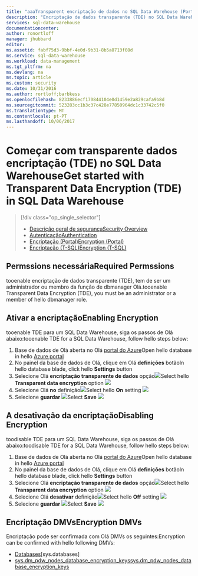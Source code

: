 ```yaml
---
title: "aaaTransparent encriptação de dados no SQL Data Warehouse (Portal) | Microsoft Docs"
description: "Encriptação de dados transparente (TDE) no SQL Data Warehouse"
services: sql-data-warehouse
documentationcenter: 
author: ronortloff
manager: jhubbard
editor: 
ms.assetid: fabf75d3-9bbf-4e0d-9b31-8b5a8713f08d
ms.service: sql-data-warehouse
ms.workload: data-management
ms.tgt_pltfrm: na
ms.devlang: na
ms.topic: article
ms.custom: security
ms.date: 10/31/2016
ms.author: rortloff;barbkess
ms.openlocfilehash: 8233886ecf170844104e0d1459e2a829cafa9b8d
ms.sourcegitcommit: 523283cc1b3c37c428e77850964dc1c33742c5f0
ms.translationtype: MT
ms.contentlocale: pt-PT
ms.lasthandoff: 10/06/2017
---
```

# <a name="get-started-with-transparent-data-encryption-tde-in-sql-data-warehouse"></a><span data-ttu-id="33a41-103">Começar com transparente dados encriptação (TDE) no SQL Data Warehouse</span><span class="sxs-lookup"><span data-stu-id="33a41-103">Get started with Transparent Data Encryption (TDE) in SQL Data Warehouse</span></span>
> [!div class="op_single_selector"]
> * [<span data-ttu-id="33a41-104">Descrição geral de segurança</span><span class="sxs-lookup"><span data-stu-id="33a41-104">Security Overview</span></span>](sql-data-warehouse-overview-manage-security.md)
> * [<span data-ttu-id="33a41-105">Autenticação</span><span class="sxs-lookup"><span data-stu-id="33a41-105">Authentication</span></span>](sql-data-warehouse-authentication.md)
> * [<span data-ttu-id="33a41-106">Encriptação (Portal)</span><span class="sxs-lookup"><span data-stu-id="33a41-106">Encryption (Portal)</span></span>](sql-data-warehouse-encryption-tde.md)
> * [<span data-ttu-id="33a41-107">Encriptação (T-SQL)</span><span class="sxs-lookup"><span data-stu-id="33a41-107">Encryption (T-SQL)</span></span>](sql-data-warehouse-encryption-tde-tsql.md)
> 
> 

## <a name="required-permssions"></a><span data-ttu-id="33a41-108">Permssions necessária</span><span class="sxs-lookup"><span data-stu-id="33a41-108">Required Permssions</span></span>
<span data-ttu-id="33a41-109">tooenable encriptação de dados transparente (TDE), tem de ser um administrador ou membro da função de dbmanager Olá.</span><span class="sxs-lookup"><span data-stu-id="33a41-109">tooenable Transparent Data Encryption (TDE), you must be an administrator or a member of hello dbmanager role.</span></span>

## <a name="enabling-encryption"></a><span data-ttu-id="33a41-110">Ativar a encriptação</span><span class="sxs-lookup"><span data-stu-id="33a41-110">Enabling Encryption</span></span>
<span data-ttu-id="33a41-111">tooenable TDE para um SQL Data Warehouse, siga os passos de Olá abaixo:</span><span class="sxs-lookup"><span data-stu-id="33a41-111">tooenable TDE for a SQL Data Warehouse, follow hello steps below:</span></span>

1. <span data-ttu-id="33a41-112">Base de dados de Olá aberta no Olá [portal do Azure](https://portal.azure.com)</span><span class="sxs-lookup"><span data-stu-id="33a41-112">Open hello database in hello [Azure portal](https://portal.azure.com)</span></span>
2. <span data-ttu-id="33a41-113">No painel da base de dados de Olá, clique em Olá **definições** botão</span><span class="sxs-lookup"><span data-stu-id="33a41-113">In hello database blade, click hello **Settings** button</span></span>
3. <span data-ttu-id="33a41-114">Selecione Olá **encriptação transparente de dados** opção![][1]</span><span class="sxs-lookup"><span data-stu-id="33a41-114">Select hello **Transparent data encryption** option ![][1]</span></span>
4. <span data-ttu-id="33a41-115">Selecione Olá **no** definição![][2]</span><span class="sxs-lookup"><span data-stu-id="33a41-115">Select hello **On** setting ![][2]</span></span>
5. <span data-ttu-id="33a41-116">Selecione **guardar**
   ![][3]</span><span class="sxs-lookup"><span data-stu-id="33a41-116">Select **Save**
![][3]</span></span>  

## <a name="disabling-encryption"></a><span data-ttu-id="33a41-117">A desativação da encriptação</span><span class="sxs-lookup"><span data-stu-id="33a41-117">Disabling Encryption</span></span>
<span data-ttu-id="33a41-118">toodisable TDE para um SQL Data Warehouse, siga os passos de Olá abaixo:</span><span class="sxs-lookup"><span data-stu-id="33a41-118">toodisable TDE for a SQL Data Warehouse, follow hello steps below:</span></span>

1. <span data-ttu-id="33a41-119">Base de dados de Olá aberta no Olá [portal do Azure](https://portal.azure.com)</span><span class="sxs-lookup"><span data-stu-id="33a41-119">Open hello database in hello [Azure portal](https://portal.azure.com)</span></span>
2. <span data-ttu-id="33a41-120">No painel da base de dados de Olá, clique em Olá **definições** botão</span><span class="sxs-lookup"><span data-stu-id="33a41-120">In hello database blade, click hello **Settings** button</span></span>
3. <span data-ttu-id="33a41-121">Selecione Olá **encriptação transparente de dados** opção![][1]</span><span class="sxs-lookup"><span data-stu-id="33a41-121">Select hello **Transparent data encryption** option ![][1]</span></span>
4. <span data-ttu-id="33a41-122">Selecione Olá **desativar** definição![][4]</span><span class="sxs-lookup"><span data-stu-id="33a41-122">Select hello **Off** setting ![][4]</span></span>
5. <span data-ttu-id="33a41-123">Selecione **guardar**
   ![][5]</span><span class="sxs-lookup"><span data-stu-id="33a41-123">Select **Save**
![][5]</span></span>  

## <a name="encryption-dmvs"></a><span data-ttu-id="33a41-124">Encriptação DMVs</span><span class="sxs-lookup"><span data-stu-id="33a41-124">Encryption DMVs</span></span>
<span data-ttu-id="33a41-125">Encriptação pode ser confirmada com Olá DMVs os seguintes:</span><span class="sxs-lookup"><span data-stu-id="33a41-125">Encryption can be confirmed with hello following DMVs:</span></span>

* <span data-ttu-id="33a41-126">[Databases]</span><span class="sxs-lookup"><span data-stu-id="33a41-126">[sys.databases]</span></span>
* <span data-ttu-id="33a41-127">[sys.dm_pdw_nodes_database_encryption_keys]</span><span class="sxs-lookup"><span data-stu-id="33a41-127">[sys.dm_pdw_nodes_database_encryption_keys]</span></span>

<!--MSDN references-->
[Transparent Data Encryption (TDE)]: https://msdn.microsoft.com/library/bb934049.aspx
[Databases]: http://msdn.microsoft.com/library/ms178534.aspx
[sys.dm_pdw_nodes_database_encryption_keys]: https://msdn.microsoft.com/library/mt203922.aspx

<!--Image references-->
[1]: ./media/sql-data-warehouse-security-tde/sql-data-warehouse-security-tde-portal-settings.png
[2]: ./media/sql-data-warehouse-security-tde/sql-data-warehouse-security-tde-portal-settings-on.png
[3]: ./media/sql-data-warehouse-security-tde/sql-data-warehouse-security-tde-portal-settings-save.png
[4]: ./media/sql-data-warehouse-security-tde/sql-data-warehouse-security-tde-portal-settings-off.png
[5]: ./media/sql-data-warehouse-security-tde/sql-data-warehouse-security-tde-portal-settings-save2.png

<!--Link references-->
